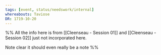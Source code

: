 ```yaml
---
tags: [event, status/needswork/internal]
whereabouts: Taviose
DR: 1719-10-20
---
```


%% All the info here is from [[Cleenseau - Session 01]] and [[Cleenseau - Session 02]]  just not incorporated here.

Note clear it should even really be a note %%